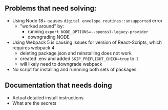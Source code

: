 ## Problems that need solving: 
- Using Node 18+ causes `digital envelope routines::unsupported` error
    - "worked around" by:
        - running `export NODE_OPTIONS=--openssl-legacy-provider`
        - downgrading NODE
- Using Webpack 5 is causing issues for version of React-Scripts, which requires webpack 4
    - deleting package.json and reinstalling does not work
    - created .env and added `SKIP_PREFLIGHT_CHECK=true` to it
    - will likely need to downgrade webpack
- No script for installing and runnning both sets of packages.

## Documentation that needs doing
- Actual detailed install instructions
- What are the secrets


